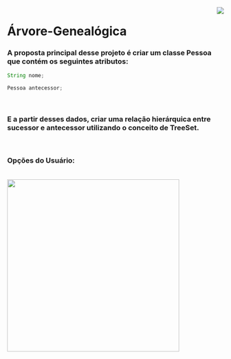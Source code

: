   <img align="right" src="http://img.shields.io/static/v1?label=STATUS&message=%20CONCLUIDO&color=GREEN&style=for-the-badge"/>


# Árvore-Genealógica

### A proposta principal desse projeto é criar um classe Pessoa que contém os seguintes atributos:

~~~java
String nome;
~~~

~~~java
Pessoa antecessor;
~~~
</br>


### E a partir desses dados, criar uma relação hierárquica entre sucessor e antecessor utilizando o conceito de TreeSet.
</br>

### Opções do Usuário:
<div align="left">
</br>

<img src="https://user-images.githubusercontent.com/104608914/230753961-7fb2ec12-df84-43c5-94d0-8720a9b68685.png" width=400  />
</div>
